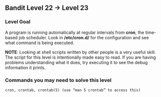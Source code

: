 ## Bandit Level 22 -> Level 23

### Level Goal

A program is running automatically at regular intervals from **cron**, the time-based job scheduler. Look in **/etc/cron.d/** for the configuration and see what command is being executed.

**NOTE**: Looking at shell scripts written by other people is a very useful skill. The script for this level is intentionally made easy to read. If you are having problems understanding what it does, try executing it to see the debug information it prints.

### Commands you may need to solve this level
`cron, crontab, crontab(5) (use “man 5 crontab” to access this)`
